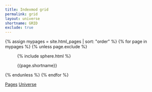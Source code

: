 ```yaml
---
title: Indexmod grid
permalink: grid
layout: universe
shortname: GRID
exclude: true
---
```


<wrap>
{% assign mypages = site.html_pages | sort: "order" %}
{% for page in mypages %}
{% unless page.exclude %}
<figure>
<p>{% include sphere.html %}</p>
<figcaption>
<p class="shortname">{{page.shortname}}</p>
</figcaption>
</figure>
{% endunless %}
{% endfor %}
</wrap>

[Pages](/pages.md)
[Universe](/universe.md)
